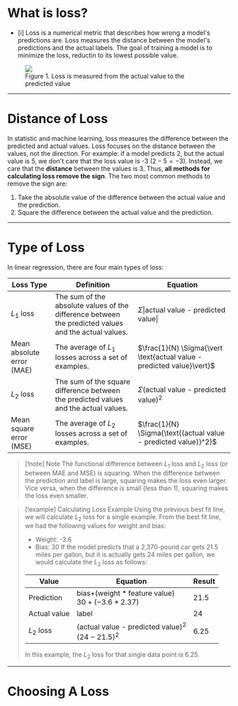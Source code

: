 # What is loss?
- [i] Loss is a numerical metric that describes how wrong a model's predictions are.
Loss measures the distance between the model's predictions and the actual labels.
The goal of training a model is to minimize the loss, reductin to its lowest possible value.
<figure>
<img src = "https://developers.google.com/static/machine-learning/crash-course/linear-regression/images/loss-lines.png">
<figcaption>Figure 1. Loss is measured from the actual value to the predicted value</figcaption>
</figure>

---
# Distance of Loss
In statistic and machine learning, loss measures the difference between the predicted and actual values. 
Loss focuses on the distance between the values, not the direction.
For example: if a model predicts 2, but the actual value is 5, we don't care that the loss value is -3 ($2-5 = -3$). Instead, we care that the **distance** between the values is 3. Thus, **all methods for calculating loss remove the sign**.
The two most common methods to remove the sign are:
1. Take the absolute value of the difference between the actual value and the prediction.
2. Square the difference between the actual value and the prediction.

---
# Type of Loss
In linear regression, there are four main types of loss:

| Loss Type                 | Definition                                                                                           | Equation                                                               |
| ------------------------- | ---------------------------------------------------------------------------------------------------- | ---------------------------------------------------------------------- |
| $L_1$ loss                | The sum of the absolute values of the difference between the predicted values and the actual values. | $\Sigma{\vert{\text{actual value - predicted value}\vert}}$            |
| Mean absolute error (MAE) | The average of $L_1$ losses across a set of examples.                                                | $\frac{1}{N} \Sigma{\vert \text{actual value - predicted value}\vert}$ |
| $L_2$ loss                | The sum of the square difference between the predicted values and the actual values.                 | $\Sigma{\text{(actual value - predicted value)}^2}$                    |
| Mean square error (MSE)   | The average of $L_2$ losses across a set of examples.                                                | $\frac{1}{N} \Sigma{\text{(actual value - predicted value)}^2}$        |

> [!note] Note
> The functional difference between $L_1$ loss and $L_2$ loss (or between MAE and MSE) is squaring.
> When the difference between the prediction and label is large, squaring makes the loss even larger. Vice versa, when the difference is small (less than 1), squaring makes the loss even smaller.

> [!example] Calculating Loss Example
> Using the previous best fit line, we will calculate $L_2$ loss for a single example. From the best fit line, we had the following values for weight and bias:
> - Weight: -3.6
> - Bias: 30
> If the model predicts that a 2,370-pound car gets 21.5 miles per gallon, but it is actually gets 24 miles per gallon, we would calculate the $L_2$ loss as follows:
> 
> | Value        | Equation                                                        | Result |
> | ------------ | --------------------------------------------------------------- | ------ |
> | Prediction   | $\text{bias+(weight}*\text{feature value)}$<br>$30+(-3.6*2.37)$ | 21.5   |
> | Actual value | $\text{label}$                                                  | 24     |
> | $L_2$ loss   | $\text{(actual value - predicted value)}^2$<br>$(24-21.5)^2$    | 6.25   |
> In this example, the $L_2$ loss for that single data point is 6.25.

---
# Choosing A Loss




